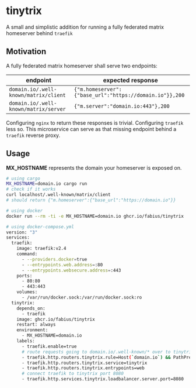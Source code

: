 # tinytrix

A small and simplistic addition for running a fully federated matrix homeserver behind `traefik`

## Motivation

A fully federated matrix homeserver shall serve two endpoints:

| endpoint                              | expected response                                       |
| ------------------------------------- | ------------------------------------------------------- |
| `domain.io/.well-known/matrix/client` | `{"m.homeserver":{"base_url":"https://domain.io"}},200` |
| `domain.io/.well-known/matrix/server` | `{"m.server":"domain.io:443"},200`                      |

Configuring `nginx` to return these responses is trivial. Configuring `traefik` less so.
This microservice can serve as that missing endpoint behind a `traefik` reverse proxy.

## Usage

**MX_HOSTNAME** represents the domain your homeserver is exposed on.

```sh
# using cargo
MX_HOSTNAME=domain.io cargo run
# check if it works
curl localhost/.well-known/matrix/client
# should return {"m.homeserver":{"base_url":"https://domain.io"}}

# using docker
docker run --rm -ti -e MX_HOSTNAME=domain.io ghcr.io/fabius/tinytrix

# using docker-compose.yml
version: "3"
services:
  traefik:
    image: traefik:v2.4
    command:
      - --providers.docker=true
      - --entrypoints.web.address=:80
      - --entrypoints.websecure.address=:443
    ports:
      - 80:80
      - 443:443
    volumes:
      - /var/run/docker.sock:/var/run/docker.sock:ro
  tinytrix:
    depends_on:
      - traefik
    image: ghcr.io/fabius/tinytrix
    restart: always
    environment:
      - MX_HOSTNAME=domain.io
    labels:
      - traefik.enable=true
      # route requests going to domain.io/.well-known/* over to tinytrix
      - traefik.http.routers.tinytrix.rule=Host(`domain.io`) && PathPrefix(`/.well-known`)
      - traefik.http.routers.tinytrix.service=tinytrix
      - traefik.http.routers.tinytrix.entrypoints=web
      # connect traefik to tinytrix port 8080
      - traefik.http.services.tinytrix.loadbalancer.server.port=8080
```
